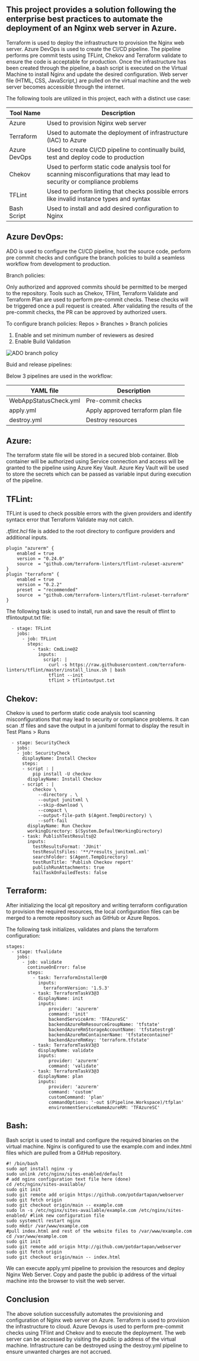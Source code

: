 ## This project provides a solution following the enterprise best practices to automate the deployment of an Nginx web server in Azure. 

Terraform is used to deploy the infrastructure to provision the Nginx web server. Azure DevOps is used to create the CI/CD pipeline. The pipeline performs pre commit tests using TFLint, Chekov and Terraform validate to ensure the code is acceptable for production. Once the infrastructure has been created through the pipeline, a bash script is executed on the Virtual Machine to install Nginx and update the desired configuration. Web server file (HTML, CSS, JavaScript,) are pulled on the virtual machine and the web server becomes accessible through the internet.


The following tools are utilized in this project, each with a distinct use case:

|  Tool Name   |  Description  |
| -----------  | ---------------------------------------------  | 
| Azure        | Used to provision Nginx web server |
| Terraform    | Used to automate the deployment of infrastructure (IAC) to Azure |
| Azure DevOps | Used to create CI/CD pipeline to continually build, test and deploy code to production |
| Chekov       | Used to perform static code analysis tool for scanning misconfigurations that may lead to security or compliance problems |
| TFLint       | Used to perform linting that checks possible errors like invalid instance types and syntax |
| Bash Script  | Used to install and add desired configuration to Nginx |


## Azure DevOps:

ADO is used to configure the CI/CD pipeline, host the source code, perform pre commit checks and configure the branch policies to build a seamless workflow from development to production.

Branch policies: 

Only authorized and approved commits should be permitted to be merged to the repository. Tools such as Chekov, TFlint, Terraform Validate and Terraform Plan are used to perform pre-commit checks. These checks will be triggered once a pull request is created. After validating the results of the pre-commit checks, the PR can be approved by authorized users. 

To configure branch policies: Repos > Branches > Branch policies

1) Enable and set minimum number of reviewers as desired
2) Enable Build Validation

![ADO branch policy](https://imgur.com/a/vxrP9WA)

Buid and release pipelines: 

Below 3 pipelines are used in the workflow: 

| YAML file | Description |
| ----------| ---------- |
| WebAppStatusCheck.yml| Pre-commit checks |
| apply.yml | Apply approved terraform plan file |
| destroy.yml | Destroy resources |

## Azure: 

The terraform state file will be stored in a secured blob container. Blob container will be authorized using Service connection and access will be granted to the pipeline using Azure Key Vault. Azure Key Vault will be used to store the secrets which can be passed as variable input during execution of the pipeline.

## TFLint:

TFLint is used to check possible errors with the given providers and identify syntacx error that Terraform Validate may not catch. 

*.tflint.hcl* file is added to the root directory to configure providers and additional inputs. 

```
plugin "azurerm" {
    enabled = true
    version = "0.24.0"
    source  = "github.com/terraform-linters/tflint-ruleset-azurerm"
}
plugin "terraform" {
    enabled = true
    version = "0.2.2"
    preset  = "recommended"
    source  = "github.com/terraform-linters/tflint-ruleset-terraform"
}
```
The following task is used to install, run and save the result of tflint to tflintoutput.txt file: 

```
  - stage: TFLint
    jobs:
      - job: TFLint
        steps:
          - task: CmdLine@2
            inputs:
              script: |
                curl -s https://raw.githubusercontent.com/terraform-linters/tflint/master/install_linux.sh | bash
                tflint --init
                tflint > tflintoutput.txt
```

## Chekov:

Chekov is used to perform static code analysis tool scanning misconfigurations that may lead to security or compliance problems. It can scan .tf files and save the output in a junitxml format to display the result in Test Plans > Runs 

```
  - stage: SecurityCheck
    jobs:
    - job: SecurityCheck
      displayName: Install Checkov
      steps: 
      - script : |
          pip install -U checkov
        displayName: Install Checkov
      - script : |
          checkov \
            --directory . \
            --output junitxml \
            --skip-download \
            --compact \
            --output-file-path $(Agent.TempDirectory) \
            --soft-fail
        displayName: Run Checkov
        workingDirectory: $(System.DefaultWorkingDirectory)
      - task: PublishTestResults@2
        inputs:
          testResultsFormat: 'JUnit'
          testResultsFiles: '**/*results_junitxml.xml'
          searchFolder: $(Agent.TempDirectory)
          testRunTitle: 'Publish Checkov report'
          publishRunAttachments: true 
          failTaskOnFailedTests: false
```



## Terraform:

After initializing the local git repository and writing terraform configuration to provision the required resources, the local configuration files can be merged to a remote repository such as GitHub or Azure Repos. 

The following task initializes, validates and plans the terraform configuration:

```
stages:
  - stage: tfvalidate
    jobs:
      - job: validate
        continueOnError: false 
        steps:
          - task: TerraformInstaller@0
            inputs:
              terraformVersion: '1.5.3'
          - task: TerraformTaskV3@3
            displayName: init
            inputs:
                provider: 'azurerm'
                command: 'init'
                backendServiceArm: 'TFAzureSC'
                backendAzureRmResourceGroupName: 'tfstate'
                backendAzureRmStorageAccountName: 'tfstatestrg0'
                backendAzureRmContainerName: 'tfstatecontainer'
                backendAzureRmKey: 'terraform.tfstate'
          - task: TerraformTaskV3@3
            displayName: validate
            inputs:
                provider: 'azurerm'
                command: 'validate'
          - task: TerraformTaskV3@3
            displayName: plan
            inputs:
                provider: 'azurerm'
                command: 'custom'
                customCommand: 'plan'
                commandOptions: '-out $(Pipeline.Workspace)/tfplan'
                environmentServiceNameAzureRM: 'TFAzureSC'
```
## Bash:

Bash script is used to install and configure the required binaries on the virtual machine. Nginx is configured to use the example.com and index.html files which are pulled from a GitHub repository. 

```
#! /bin/bash
sudo apt install nginx -y
sudo unlink /etc/nginx/sites-enabled/default
# add nginx configuration text file here (done)
cd /etc/nginx/sites-available/
sudo git init
sudo git remote add origin https://github.com/potdartapan/webserver
sudo git fetch origin
sudo git checkout origin/main -- example.com
sudo ln -s /etc/nginx/sites-available/example.com /etc/nginx/sites-enabled/ #link new configuration file
sudo systemctl restart nginx
sudo mkdir /var/www/example.com
#pull index.html and rest of the website files to /var/www/example.com
cd /var/www/example.com
sudo git init
sudo git remote add origin http://github.com/potdartapan/webserver
sudo git fetch origin
sudo git checkout origin/main -- index.html
```

We can execute apply.yml pipeline to provision the resources and deploy Nginx Web Server. Copy and paste the public ip address of the virtual machine into the browser to visit the web server. 

## Conclusion

The above solution successfully automates the provisioning and configuration of Nginx web server on Azure. Terraform is used to provision the infrastructure to cloud. Azure Devops is used to perform pre-commit checks using TFlint and Chekov and to execute the deployment. The web server can be accessed by visiting the public ip address of the virtual machine. Infrastructure can be destroyed using the destroy.yml pipeline to ensure unwanted charges are not accrued.    
